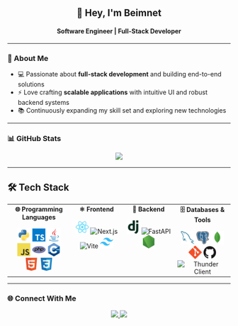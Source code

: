 <h2 align="center">👋 Hey, I'm Beimnet</h2>
<h4 align="center">Software Engineer | Full-Stack Developer</h4>

---

### 🚀 About Me
- 💻 Passionate about **full-stack development** and building end-to-end solutions  
- ⚡ Love crafting **scalable applications** with intuitive UI and robust backend systems  
- 📚 Continuously expanding my skill set and exploring new technologies  

---

### 📊 GitHub Stats
<p align="center">
  <img src="https://github-readme-stats.vercel.app/api/top-langs/?username=BeimnetTadesse&layout=compact&theme=radical" height="180" />
</p>

---

## 🛠️ Tech Stack

<table>
  <tr>
    <td align="center" width="250" valign="top">
      <b>🌐 Programming Languages</b><br><br>
      <img src="https://raw.githubusercontent.com/devicons/devicon/master/icons/python/python-original.svg" width="30" alt="Python" />
      <img src="https://raw.githubusercontent.com/devicons/devicon/master/icons/typescript/typescript-original.svg" width="30" alt="TypeScript" />
      <img src="https://raw.githubusercontent.com/devicons/devicon/master/icons/java/java-original.svg" width="30" alt="Java" />
      <img src="https://raw.githubusercontent.com/devicons/devicon/master/icons/javascript/javascript-original.svg" width="30" alt="JavaScript" />
      <img src="https://raw.githubusercontent.com/devicons/devicon/master/icons/php/php-original.svg" width="30" alt="PHP" />
      <img src="https://raw.githubusercontent.com/devicons/devicon/master/icons/cplusplus/cplusplus-original.svg" width="30" alt="C++" />
      <img src="https://raw.githubusercontent.com/devicons/devicon/master/icons/html5/html5-original.svg" width="30" alt="HTML5" />
      <img src="https://raw.githubusercontent.com/devicons/devicon/master/icons/css3/css3-original.svg" width="30" alt="CSS3" />
    </td>
    <td align="center" width="250" valign="top">
      <b>⚛️ Frontend</b><br><br>
      <img src="https://raw.githubusercontent.com/devicons/devicon/master/icons/react/react-original.svg" width="30" alt="React" />
      <img src="https://cdn.worldvectorlogo.com/logos/nextjs-2.svg" width="30" alt="Next.js" />
      <img src="https://vitejs.dev/logo.svg" width="30" alt="Vite" />
      <img src="https://raw.githubusercontent.com/devicons/devicon/master/icons/tailwindcss/tailwindcss-original.svg" width="30" alt="Tailwind CSS" />
    </td>
    <td align="center" width="250" valign="top">
      <b>🚀 Backend</b><br><br>
      <img src="https://raw.githubusercontent.com/devicons/devicon/master/icons/django/django-plain.svg" width="30" alt="Django" />
      <img src="https://fastapi.tiangolo.com/img/logo-margin/logo-teal.png" width="30" alt="FastAPI" />
      <img src="https://raw.githubusercontent.com/devicons/devicon/master/icons/nodejs/nodejs-original.svg" width="30" alt="Node.js" />
    </td>
    <td align="center" width="250" valign="top">
      <b>🗄️ Databases & Tools</b><br><br>
      <img src="https://raw.githubusercontent.com/devicons/devicon/master/icons/mysql/mysql-original.svg" width="30" alt="MySQL" />
      <img src="https://raw.githubusercontent.com/devicons/devicon/master/icons/postgresql/postgresql-original.svg" width="30" alt="PostgreSQL" />
      <img src="https://raw.githubusercontent.com/devicons/devicon/master/icons/mongodb/mongodb-original.svg" width="30" alt="MongoDB" />
      <img src="https://raw.githubusercontent.com/devicons/devicon/master/icons/git/git-original.svg" width="30" alt="Git" />
      <img src="https://raw.githubusercontent.com/devicons/devicon/master/icons/github/github-original.svg" width="30" alt="GitHub" />
      <img src="https://raw.githubusercontent.com/rangav/thunder-client-support/master/images/thunder-icon.svg" width="30" alt="Thunder Client" />
    </td>
  </tr>
</table>

---

### 🌐 Connect With Me
<p align="center">
  <a href="https://linkedin.com/in/beimnet-tadesse-2339b8287/" target="_blank">
    <img src="https://img.shields.io/badge/LinkedIn-blue?logo=linkedin&logoColor=white" />
  </a>
  <a href="mailto:beimnetasnin@gmail.com">
    <img src="https://img.shields.io/badge/Email-D14836?logo=gmail&logoColor=white" />
  </a>
</p>
